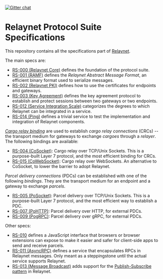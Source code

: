 [![Gitter chat](https://badges.gitter.im/relaynet/community.png)](https://gitter.im/relaynet/community)

# Relaynet Protocol Suite Specifications

This repository contains all the specifications part of [Relaynet](https://relaynet.link/).

The main specs are:

- [RS-000 (Relaynet Core)](rs000-core.md) defines the foundation of the protocol suite.
- [RS-001 (RAMF)](rs001-ramf.md) defines the _Relaynet Abstract Message Format_, an efficient binary format used to serialize messages.
- [RS-002 (Relaynet PKI)](rs002-pki.md) defines how to use the certificates for endpoints and gateways.
- [RS-003 (Key Agreement)](rs003-key-agreement.md) defines the key agreement protocol to establish and protect sessions between two gateways or two endpoints.
- [RS-012 (Service Integration Scale)](rs012-service-integration.md) categorizes the degrees to which Relaynet can be integrated in a service.
- [RS-014 (Ping)](rs014-ping.md) defines a trivial service to test the implementation and integration of Relaynet components.

[_Cargo relay binding_](rs000-core.md#cargo-relay-binding) are used to establish _cargo relay connections_ (CRCs) -- the transport medium for gateways to exchange _cargoes_ through a _relayer_. The following bindings are available:

- [RS-004 (CoSocket)](rs004-cosocket.md): Cargo relay over TCP/Unix Sockets. This is a purpose-built Layer 7 protocol, and the most efficient binding for CRCs.
- [RS-015 (CoWebSocket)](rs006-cohttp.md): Cargo relay over WebSockets. An alternative to CoSocket, to lower the barrier to adopt Relaynet.

_Parcel delivery connections_ (PDCs) can be established with one of the following _bindings_. They are the transport medium for an endpoint and a gateway to exchange _parcels_.

- [RS-005 (PoSocket)](rs005-posocket.md): Parcel delivery over TCP/Unix Sockets. This is a purpose-built Layer 7 protocol, and the most efficient way to establish a PDC.
- [RS-007 (PoHTTP)](rs007-pohttp.md): Parcel delivery over HTTP, for external PDCs.
- [RS-009 (PogRPC)](rs009-pogrpc.md): Parcel delivery over gRPC, for external PDCs.

Other specs:

- [RS-010](rs010-pdc-browser.md) defines a JavaScript interface that browsers or browser extensions can expose to make it easier and safer for client-side apps to send and receive parcels.
- [RS-011 (AsyncRPC)](rs011-asyncrpc.md) defines a service that encapsulates RPCs in Relaynet messages. Only meant as a steppingstone until the actual service supports Relaynet.
- [RS-013 (Message Broadcast)](rs013-pubsub.md) adds support for the [Publish-Subscribe pattern](https://www.enterpriseintegrationpatterns.com/patterns/messaging/PublishSubscribeChannel.html) in Relaynet.
